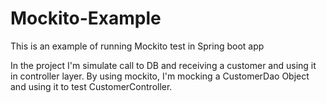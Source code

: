 # Mockito-Example
This is an example of running Mockito test in Spring boot app

In the project I'm simulate call to DB and receiving a customer and using it in controller layer.
By using mockito, I'm mocking a CustomerDao Object and using it to test CustomerController.
